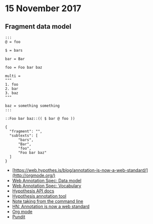 # 15 November 2017


## Fragment data model

```
:::
@ = foo

$ = bars

bar = Bar

foo = Foo bar baz

multi =
"""
1. foo
2. bar
3. baz
"""

baz = something something
:::

::Foo bar baz::(( $ bar @ foo ))
```

```
{
  "fragment": "",
  "subtexts": [
      "bars",
      "Bar",
      "foo",
      "Foo bar baz"
  ]
}
```

- [https://web.hypothes.is/blog/annotation-is-now-a-web-standard/](http://orgmode.org/)
- [Web Annotation Spec: Data model](https://www.w3.org/TR/annotation-model/#introduction)
- [Web Annotation Spec: Vocabulary](https://www.w3.org/TR/annotation-vocab/#terminology)
- [Hypothesis API docs](http://h.readthedocs.io/en/latest/api-reference/#)
- [Hypothesis annotation tool](https://web.hypothes.is/)
- [Note taking from the command line](https://dev.to/ricardomol/note-taking-from-the-command-line-156)
- [HN: Annotation is now a web standard](https://news.ycombinator.com/item?id=13729525)
- [Org mode](http://orgmode.org/)
- [Pundit](http://net7.github.io/pundit2/)
